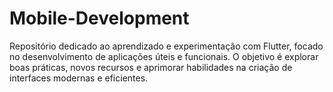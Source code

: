 # Mobile-Development
Repositório dedicado ao aprendizado e experimentação com Flutter, focado no desenvolvimento de aplicações úteis e funcionais. O objetivo é explorar boas práticas, novos recursos e aprimorar habilidades na criação de interfaces modernas e eficientes.
